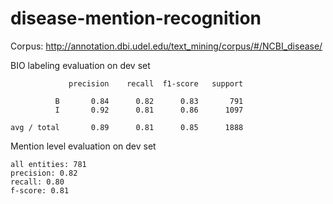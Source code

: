 # disease-mention-recognition
Corpus: http://annotation.dbi.udel.edu/text_mining/corpus/#/NCBI_disease/

BIO labeling evaluation on dev set
```
             precision    recall  f1-score   support

          B       0.84      0.82      0.83       791
          I       0.92      0.81      0.86      1097

avg / total       0.89      0.81      0.85      1888
```

Mention level evaluation on dev set
```
all entities: 781
precision: 0.82
recall: 0.80
f-score: 0.81
```
